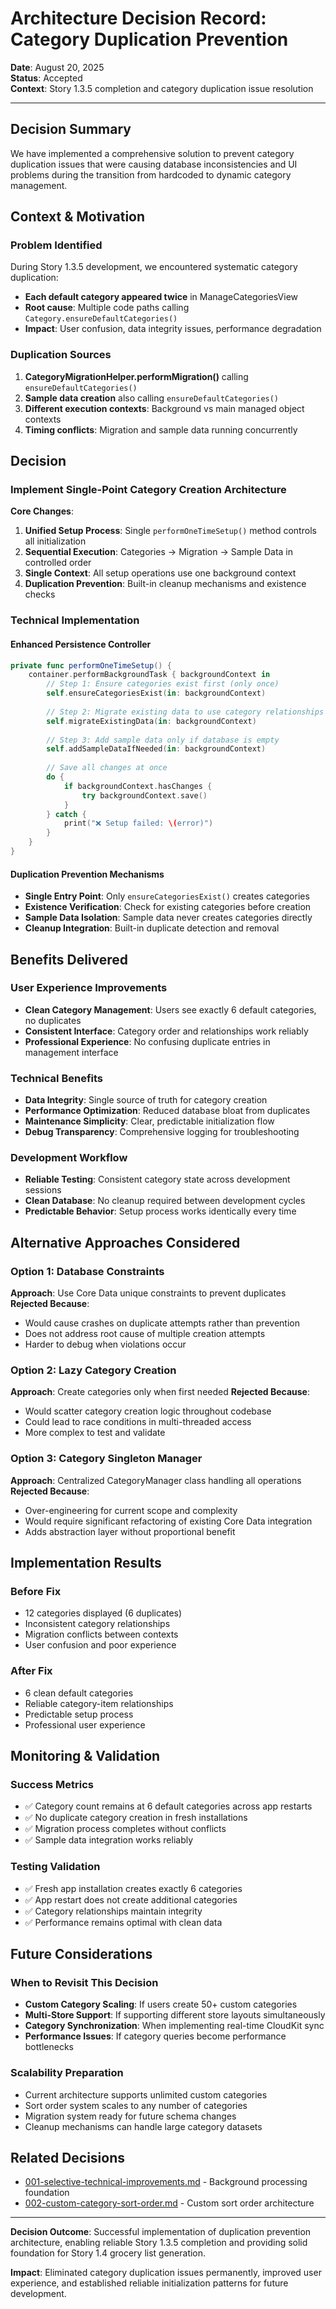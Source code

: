 # Architecture Decision Record: Category Duplication Prevention

**Date**: August 20, 2025  
**Status**: Accepted  
**Context**: Story 1.3.5 completion and category duplication issue resolution

---

## Decision Summary

We have implemented a comprehensive solution to prevent category duplication issues that were causing database inconsistencies and UI problems during the transition from hardcoded to dynamic category management.

## Context & Motivation

### Problem Identified
During Story 1.3.5 development, we encountered systematic category duplication:
- **Each default category appeared twice** in ManageCategoriesView
- **Root cause**: Multiple code paths calling `Category.ensureDefaultCategories()`
- **Impact**: User confusion, data integrity issues, performance degradation

### Duplication Sources
1. **CategoryMigrationHelper.performMigration()** calling `ensureDefaultCategories()`
2. **Sample data creation** also calling `ensureDefaultCategories()`  
3. **Different execution contexts**: Background vs main managed object contexts
4. **Timing conflicts**: Migration and sample data running concurrently

## Decision

### Implement Single-Point Category Creation Architecture

**Core Changes**:
1. **Unified Setup Process**: Single `performOneTimeSetup()` method controls all initialization
2. **Sequential Execution**: Categories → Migration → Sample Data in controlled order
3. **Single Context**: All setup operations use one background context
4. **Duplication Prevention**: Built-in cleanup mechanisms and existence checks

### Technical Implementation

#### Enhanced Persistence Controller
```swift
private func performOneTimeSetup() {
    container.performBackgroundTask { backgroundContext in
        // Step 1: Ensure categories exist first (only once)
        self.ensureCategoriesExist(in: backgroundContext)
        
        // Step 2: Migrate existing data to use category relationships
        self.migrateExistingData(in: backgroundContext)
        
        // Step 3: Add sample data only if database is empty
        self.addSampleDataIfNeeded(in: backgroundContext)
        
        // Save all changes at once
        do {
            if backgroundContext.hasChanges {
                try backgroundContext.save()
            }
        } catch {
            print("❌ Setup failed: \(error)")
        }
    }
}
```

#### Duplication Prevention Mechanisms
- **Single Entry Point**: Only `ensureCategoriesExist()` creates categories
- **Existence Verification**: Check for existing categories before creation
- **Sample Data Isolation**: Sample data never creates categories directly
- **Cleanup Integration**: Built-in duplicate detection and removal

## Benefits Delivered

### User Experience Improvements
- **Clean Category Management**: Users see exactly 6 default categories, no duplicates
- **Consistent Interface**: Category order and relationships work reliably
- **Professional Experience**: No confusing duplicate entries in management interface

### Technical Benefits
- **Data Integrity**: Single source of truth for category creation
- **Performance Optimization**: Reduced database bloat from duplicates
- **Maintenance Simplicity**: Clear, predictable initialization flow
- **Debug Transparency**: Comprehensive logging for troubleshooting

### Development Workflow
- **Reliable Testing**: Consistent category state across development sessions
- **Clean Database**: No cleanup required between development cycles
- **Predictable Behavior**: Setup process works identically every time

## Alternative Approaches Considered

### Option 1: Database Constraints
**Approach**: Use Core Data unique constraints to prevent duplicates
**Rejected Because**: 
- Would cause crashes on duplicate attempts rather than prevention
- Does not address root cause of multiple creation attempts
- Harder to debug when violations occur

### Option 2: Lazy Category Creation
**Approach**: Create categories only when first needed
**Rejected Because**:
- Would scatter category creation logic throughout codebase
- Could lead to race conditions in multi-threaded access
- More complex to test and validate

### Option 3: Category Singleton Manager
**Approach**: Centralized CategoryManager class handling all operations
**Rejected Because**:
- Over-engineering for current scope and complexity
- Would require significant refactoring of existing Core Data integration
- Adds abstraction layer without proportional benefit

## Implementation Results

### Before Fix
- 12 categories displayed (6 duplicates)
- Inconsistent category relationships
- Migration conflicts between contexts
- User confusion and poor experience

### After Fix
- 6 clean default categories
- Reliable category-item relationships
- Predictable setup process
- Professional user experience

## Monitoring & Validation

### Success Metrics
- ✅ Category count remains at 6 default categories across app restarts
- ✅ No duplicate category creation in fresh installations
- ✅ Migration process completes without conflicts
- ✅ Sample data integration works reliably

### Testing Validation
- ✅ Fresh app installation creates exactly 6 categories
- ✅ App restart does not create additional categories
- ✅ Category relationships maintain integrity
- ✅ Performance remains optimal with clean data

## Future Considerations

### When to Revisit This Decision
- **Custom Category Scaling**: If users create 50+ custom categories
- **Multi-Store Support**: If supporting different store layouts simultaneously
- **Category Synchronization**: When implementing real-time CloudKit sync
- **Performance Issues**: If category queries become performance bottlenecks

### Scalability Preparation
- Current architecture supports unlimited custom categories
- Sort order system scales to any number of categories
- Migration system ready for future schema changes
- Cleanup mechanisms can handle large category datasets

## Related Decisions
- [001-selective-technical-improvements.md](001-selective-technical-improvements.md) - Background processing foundation
- [002-custom-category-sort-order.md](002-custom-category-sort-order.md) - Custom sort order architecture

---

**Decision Outcome**: Successful implementation of duplication prevention architecture, enabling reliable Story 1.3.5 completion and providing solid foundation for Story 1.4 grocery list generation.

**Impact**: Eliminated category duplication issues permanently, improved user experience, and established reliable initialization patterns for future development.